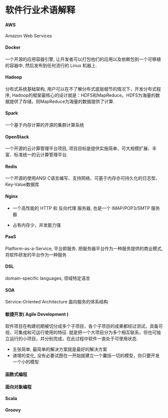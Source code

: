 软件行业术语解释
===================

#### AWS

Amazon Web Services

#### Docker

一个开源的应用容器引擎, 让开发者可以打包他们的应用以及依赖包到一个可移植的容器中, 然后发布到任何流行的 Linux 机器上.

#### Hadoop

分布式系统基础架构, 用户可以在不了解分布式底层细节的情况下，开发分布式程序, Hadoop的框架最核心的设计就是：HDFS和MapReduce。HDFS为海量的数据提供了存储，则MapReduce为海量的数据提供了计算.

#### Spark

一个基于内存计算的开源的集群计算系统

#### OpenStack

一个开源的云计算管理平台项目, 项目目标是提供实施简单、可大规模扩展、丰富、标准统一的云计算管理平台.


#### Redis

一个开源的使用ANSI C语言编写、支持网络、可基于内存亦可持久化的日志型、Key-Value数据库

#### Nginx

- 一个高性能的 HTTP 和 反向代理 服务器, 也是一个 IMAP/POP3/SMTP 服务器

- 占有内存少，并发能力强

#### PaaS

Platform-as-a-Service, 平台即服务.  把服务器平台作为一种服务提供的商业模式, 将软件研发的平台作为一种服务

#### DSL

domain-specific languages, 领域特定语言

#### SOA

Service-Oriented Architecture 面向服务的体系结构

#### 敏捷开发( Agile Development )

软件项目在构建初期被切分成多个子项目，各个子项目的成果都经过测试，具备可视、可集成和可运行使用的特征. 就是把一个大项目分为多个相互联系，但也可独立运行的小项目，并分别完成，在此过程中软件一直处于可使用状态.

- 主张简单, 最简单的解决方案就是最好的解决方案
- 递增的变化, 没有必要试图在一开始就建立一个囊括一切的模型，你只要开发一个小的模型

#### 函数式编程

#### 面向对象编程

#### Scala

#### Groovy

